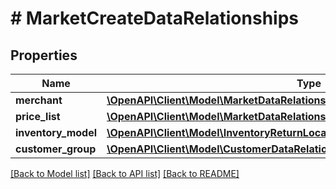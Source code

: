 # # MarketCreateDataRelationships

## Properties

Name | Type | Description | Notes
------------ | ------------- | ------------- | -------------
**merchant** | [**\OpenAPI\Client\Model\MarketDataRelationshipsMerchant**](MarketDataRelationshipsMerchant.md) |  |
**price_list** | [**\OpenAPI\Client\Model\MarketDataRelationshipsPriceList**](MarketDataRelationshipsPriceList.md) |  |
**inventory_model** | [**\OpenAPI\Client\Model\InventoryReturnLocationDataRelationshipsInventoryModel**](InventoryReturnLocationDataRelationshipsInventoryModel.md) |  |
**customer_group** | [**\OpenAPI\Client\Model\CustomerDataRelationshipsCustomerGroup**](CustomerDataRelationshipsCustomerGroup.md) |  | [optional]

[[Back to Model list]](../../README.md#models) [[Back to API list]](../../README.md#endpoints) [[Back to README]](../../README.md)
